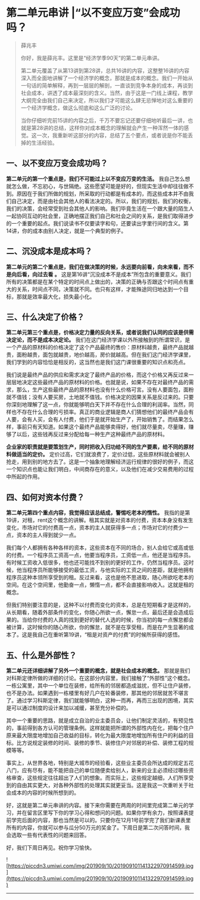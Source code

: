 # 第二单元串讲 |“以不变应万变”会成功吗？

> 薛兆丰
> 
> 你好，我是薛兆丰。这里是“经济学季90天”的第二单元串讲。
> 
> 第二单元覆盖了从第13讲到第28讲，总共16讲的内容，这整整16讲的内容深入而全面地讲解了一个经济学的概念，那就是成本的概念。我们一开始从一句话的简单解释，再到一层层的解剖，一直谈到竞争本身的成本，再谈到社会成本，讲透了成本最深刻的含义。当然，由于这是一门线上课程，教学大纲完全由我们自己来决定，所以我们才可能这么肆无忌惮地对这么重要的一个经济学概念，做这么彻底和这么广泛的讨论。
> 
> 当你仔细听完前15讲的内容之后，千万不要忘记还要仔细地听最后一讲，也就是第28讲的总结，这样你对成本概念的理解就会产生一种浑然一体的感觉。这一次，我重新听这部分的内容，总结了五个要点，或者说是你不能丢掉的生活经验。

## 一、以不变应万变会成功吗？

 **第二单元的第一个重点是，我们不可能过上以不变应万变的生活。** 我自己怎么想就怎么做，不忘初心，与世隔绝。这些愿望可能是好的，但现实生活中却往往做不到。原因在于我们所做的规划，所采取的行动都是有成本的，而这些成本并不由我们自己决定，而是由社会其他人的看法决定的。所以，我们的规划，我们的权衡，我们的决策，会经常受到社会其他人的影响。我们毕竟生活在一个跟大量的陌生人一起协同互动的社会里，正确地摆正我们自己和社会之间的关系，是我们取得进步的一个重要的起点。我们说读书不仅要读字和句，还要读出字里行间的含义。第14讲，你的成本由别人决定，就是一个典型的例子。

## 二、沉没成本是成本吗？

 **第二单元的第二个重点是，我们在做决策的时候，永远要向前看，向未来看，而不是向后看，向过去看**  **。** 这是第16讲“沉没成本不是成本”所包含的重要意义。我们所有的决策都是在某个特定的时间点上做出的，决策的正确与否跟这个时间点有重大的关系，时间点不同，决策就不同。也只有这样，才能殊途同归地达到一个目标，那就是效率最大化，损失最小化。

## 三、什么决定了价格？

 **第二单元第三个重点是，价格决定力量的反向关系，或者说我们认同的应该是供需决定论，而不是成本决定论。** 我们在这门经济学课以外所接触到的所谓常识，是一个产品的原材料的价格决定了这个产品最终的售价：原材料越贵，最终产品就越贵，面粉越贵，面包就越贵，地价越高，房价就越高。但在我们这门经济学课里，我们学到的内容恰恰是相反的，这当然也是我们这门课很重要的知识点和亮点。

我们说是最终产品的供应和需求决定了最终产品的价格，而这个价格又再反过来一层层地决定这些最终产品的原材料的价格。也就是说，如果不存在对最终产品的需求，那么，生产这些最终产品的原材料也没有什么价格可言。没有人要面包，面粉就不值钱；没有人要买房，土地就不值钱。价格决定的因果关系是反过来的。只要你深刻地理解了这一点，你就能够明白天下并不存在什么合理的利润率。当然，同样也不存在什么合理的亏损率。真正的商业逻辑是商人们猜想他们的最终产品会有人要，会有人买，会有人付费，他们于是就开始生产了，开始销售了。而结果怎么样，事前只有天知道。如果这个最终产品能够卖得好，他们就尽量卖，尽量赚，赚够了以后，这些钱再反过来分配给每一种生产这种最终产品的原材料。

 **企业家的职责就是要策划生产，同时把收入归功给不同的生产要素，给不同的原材料做适当的定价。** 定价过高，它们就浪费了，定价过低，这些原材料就会被别人抢走，用到别的地方去了。这是一个抽象地理解经济运行规律的很好的例子，而这一个知识点也能让我们明白，中间商存在的意义，以及他们在减少交易费用的过程中所起的作用。

## 四、如何对资本付费？

 **第二单元第四个重点内容，我觉得应该总结成，警惕吃老本的惰性。** 我指的是第19讲，对租，rent这个概念的讲解。租其实就是对资本的付费，资本本身没有发生变化，市场对它的付费高一点，资本的主人就获得多一点；市场对它的付费少一点，资本的主人得到就少一点。

我们每个人都拥有各种各样的资本，这些资本在不同的场合，别人会给它或高或低的付费。一个程序员工资高一点，他要当程序员，工资低一点，他还是当程序员。有时候工资收入低很多，他也还可能找不到别的更好的工作，仍然当程序员。这时候，他当程序员所能够接受的最低工资，与他实际的工资之间的差距，就是他拥有程序员这种本领所享受到的租。反过来看，这也是他不思进取，随心所欲吃老本的空间。在这个空间里，他勤奋一点，懒惰一点，都不会直接影响收入。这就是租的概念。

但我们特别要注意的是，这种不以付费而变化的资本，总是在短期看才是这样的，从长期看，随着外部条件的变化，你随心所欲一点，懈怠一点，最后还是会造成后果的。当给你付费的人真的找到更好的替代人选的时候，你当初的每一点懈怠都会被计算，这时候你的随心所欲，你的懈怠，就不是在享受租，而是在产生显著的成本了。这是我自己在重听第19讲，“租是对资产的付费”的时候所获得的感悟。

## 五、什么是外部性？

 **第二单元还详细讲解了另外一个重要的概念，就是社会成本的概念。** 那就是我们对科斯定律所做的详细的讨论。在这部分内容里，我们接触了“外部性”这个概念。一栋公寓里，其中一个单位在装修，给所有的邻居都造成滋扰，但不让住户装修，也不是办法。如果遇到一栋楼里有好几户在轮番装修，那其他的邻居就苦不堪言了。通过学习科斯定律，我们就能够明白，这种一而再，再而三出现的困境，其实是可以通过制度的设计来加以减缓，甚至充分补偿的。

其中一个重要的思路，就是成立自治的业主委员会，让他们制定灵活的，有预见性的，事前得到各方认可的管理条例。这样就能把所谓的外部性内在化，把每个住户原来最大限度地增加自己收益的目标，转化为最大限度地增加所有住户的利益的目标。比方说规定装修的时间、装修的季节、装修住户对邻居的补偿、装修工程的规模等等。

事实上，从世界各地，特别是大城市的经验看，这些业主委员会所达成的规定五花八门，应有尽有，能不能把自己的单位随便卖给别人，新来的业主必须经过哪些资格审查，这些规定往往超出了人们的想象。而实际上，这些规定越细，人们所享受到的自由其实更大，对各种外部性的处理其实就更妥当。这是我这一次重听关于社会成本的内容的时候所想到的。

好，这就是第二单元串讲的内容。接下来你需要在两周的时间里完成第二单元的学习，并在留言区里写下你的学习心得和想问的问题。如果你学有余力，按照课表提前学完后面的内容，那也当然是可以的。只要你在12月1号前学完了我们新课表里所有的内容，你就可以参与瓜分50万元的奖金了。下周日是第二次问答时间，我会选取一些有代表性的问题来回答。

好，我们下周日再见。祝你学习愉快。

![https://piccdn3.umiwi.com/img/201909/10/201909101141322970914599.jpg](https://piccdn3.umiwi.com/img/201909/10/201909101141322970914599.jpg)

---
